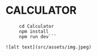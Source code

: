 # CALCULATOR

``` git clone https://github.com/DJGuruji/Calculator.git 
     cd Calculator
     npm install
     npm run dev```

![alt text](src/assets/img.jpeg)
